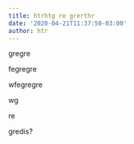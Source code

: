 ```yaml
---
title: htrhtg re grerthr
date: '2020-04-21T11:37:50-03:00'
author: htr
---
```

gregre

fegregre

wfegregre

wg

re

gredis?